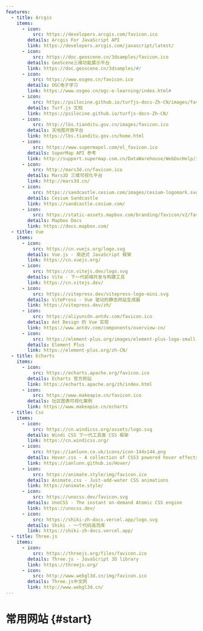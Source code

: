 ```yaml
---
features:
  - title: Arcgis
    items:
      - icon:
          src: https://developers.arcgis.com/favicon.ico
        details: Arcgis For JavaScript API
        link: https://developers.arcgis.com/javascript/latest/
      - icon:
          src: https://doc.geoscene.cn/3dsamples/favicon.ico
        details: GeoScene三维功能展示平台
        link: https://doc.geoscene.cn/3dsamples/#/
      - icon:
          src: https://www.osgeo.cn/favicon.ico
        details: OGC电子学习
        link: https://www.osgeo.cn/ogc-e-learning/index.html#
      - icon:
          src: https://psilocine.github.io/turfjs-docs-Zh-CN/images/favicon.ico
        details: Turf.js 文档
        link: https://psilocine.github.io/turfjs-docs-Zh-CN/
      - icon:
          src: http://lbs.tianditu.gov.cn/images/favicon.ico
        details: 天地图开放平台
        link: https://lbs.tianditu.gov.cn/home.html
      - icon:
          src: https://www.supermapol.com/ol_favicon.ico
        details: SuperMap API 参考
        link: http://support.supermap.com.cn/DataWarehouse/WebDocHelp/iEdge/API/iServer_API_reference.htm
      - icon:
          src: http://mars3d.cn/favicon.ico
        details: Mars3D 三维可视化平台
        link: http://mars3d.cn/
      - icon:
          src: https://sandcastle.cesium.com/images/cesium-logomark.svg
        details: Cesium Sandcastle
        link: https://sandcastle.cesium.com/
      - icon:
          src: https://static-assets.mapbox.com/branding/favicon/v2/favicon.ico?v=gAd4JjrGWl
        details: Mapbox Docs
        link: https://docs.mapbox.com/
  - title: Vue
    items:
      - icon:
          src: https://cn.vuejs.org/logo.svg
        details: Vue.js - 渐进式 JavaScript 框架
        link: https://cn.vuejs.org/
      - icon:
          src: https://cn.vitejs.dev/logo.svg
        details: Vite - 下一代前端开发与构建工具
        link: https://cn.vitejs.dev/
      - icon:
          src: https://vitepress.dev/vitepress-logo-mini.svg
        details: VitePress - Vue 驱动的静态网站生成器
        link: https://vitepress.dev/zh/
      - icon:
          src: https://aliyuncdn.antdv.com/favicon.ico
        details: Ant Design 的 Vue 实现
        link: https://www.antdv.com/components/overview-cn/
      - icon:
          src: https://element-plus.org/images/element-plus-logo-small.svg
        details: Element Plus
        link: https://element-plus.org/zh-CN/
  - title: Echarts
    items:
      - icon:
          src: https://echarts.apache.org/favicon.ico
        details: Echarts 官方网站
        link: https://echarts.apache.org/zh/index.html
      - icon:
          src: https://www.makeapie.cn/favicon.ico
        details: 社区图表可视化案例
        link: https://www.makeapie.cn/echarts
  - title: Css
    items:
      - icon:
          src: https://cn.windicss.org/assets/logo.svg
        details: Windi CSS 下一代工具类 CSS 框架
        link: https://cn.windicss.org/
      - icon:
          src: https://ianlunn.co.uk/icons/icon-144x144.png
        details: Hover.css - A collection of CSS3 powered hover effects
        link: https://ianlunn.github.io/Hover/
      - icon:
          src: https://animate.style/img/favicon.ico
        details: Animate.css - Just-add-water CSS animations
        link: https://animate.style/
      - icon:
          src: https://unocss.dev/favicon.svg
        details: UnoCSS - The instant on-demand Atomic CSS engine
        link: https://unocss.dev/
      - icon:
          src: https://shiki-zh-docs.vercel.app/logo.svg
        details: Shiki - 一个代码高亮库
        link: https://shiki-zh-docs.vercel.app/
  - title: Three.js
    items:
      - icon:
          src: https://threejs.org/files/favicon.ico
        details: Three.js - JavaScript 3D library
        link: https://threejs.org/
      - icon:
          src: http://www.webgl3d.cn/img/favicon.ico
        details: Three.js中文网
        link: http://www.webgl3d.cn/
---
```


# 常用网站 {#start}

<MVPPlugins/>
